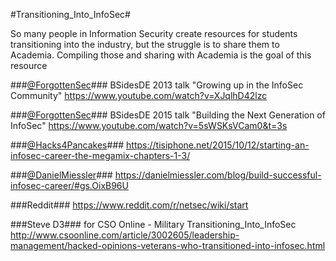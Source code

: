 #Transitioning_Into_InfoSec#

So many people in Information Security create resources for students transitioning into the industry, but the struggle is to share them to Academia. Compiling those and sharing with Academia is the goal of this resource

###[@ForgottenSec](https://www.twitter.com/ForgottenSec)### 
BSidesDE 2013 talk "Growing up in the InfoSec Community"
https://www.youtube.com/watch?v=XJqlhD42lzc

###[@ForgottenSec](https://www.twitter.com/ForgottenSec)### 
BSidesDE 2015 talk "Building the Next Generation of InfoSec"
https://www.youtube.com/watch?v=5sWSKsVCam0&t=3s

###[@Hacks4Pancakes](https://www.twitter.com/Hacks4Pancakes)###
https://tisiphone.net/2015/10/12/starting-an-infosec-career-the-megamix-chapters-1-3/


###[@DanielMiessler](https://www.twitter.com/DanielMiessler)###
https://danielmiessler.com/blog/build-successful-infosec-career/#gs.OixB96U

###Reddit###
https://www.reddit.com/r/netsec/wiki/start

###Steve D3### for CSO Online - Military Transitioning_Into_InfoSec
http://www.csoonline.com/article/3002605/leadership-management/hacked-opinions-veterans-who-transitioned-into-infosec.html

